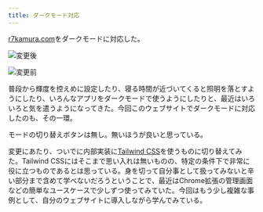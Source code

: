 ```yaml
---
title: ダークモード対応
---
```

[r7kamura.com](https://r7kamura.com/)をダークモードに対応した。

![](https://lh4.googleusercontent.com/5Cl5GdRn00OHa3txtCUx4HPrBh8k0fp_Ir8Q-PapojemqBpxzyRSjZJOIvMlN0cQT1vWWv98_cX088Z2hYSerVQzQuVaVWfqLXAe6H-_loJN5XT8_y5I1xCp-db4KsLIsIt59vRmIrMkQirsy96nAC0xdg8hBekgY6HmRJUhQdjuWGPc9vH-iKUi "変更後")

![](https://lh5.googleusercontent.com/f1_yib5O38JaWx3RpCPM-c5ZwkEycbJ47khEJ8-oYd6LaSG6QNwCe-YpAsblKdq5ONwXjBTng2Sy8GGb5dhBnLSDMC_4TFrI4yffJ5pq9Q8_XFBByQD5BLh2XpCiW_VRN-6wz6WR263brfJ4nsxINlthRWsfsVx5PFTu3zMo6CE-ZeO4lZd5Wma6 "変更前")

普段から輝度を控えめに設定したり、寝る時間が近づいてくると照明を落とすようにしたり、いろんなアプリをダークモードで使うようにしたりと、最近はいろいろと気を遣うようになってきた。今回このウェブサイトでダークモードに対応したのも、その一環。

モードの切り替えボタンは無し。無いほうが良いと思っている。

変更にあたり、ついでに内部実装に[Tailwind CSS](https://tailwindcss.com/)を使うものに切り替えてみた。Tailwind CSSにはそこまで思い入れは無いものの、特定の条件下で非常に役に立つものであるとは思っている。身を切って自分事として扱ってみないと辛い部分まで含めて学べないだろうということで、最近はChrome拡張の管理画面などの簡単なユースケースで少しずつ使ってみていた。今回はもう少し複雑な事例として、自分のウェブサイトに導入しながら学んでみている。
